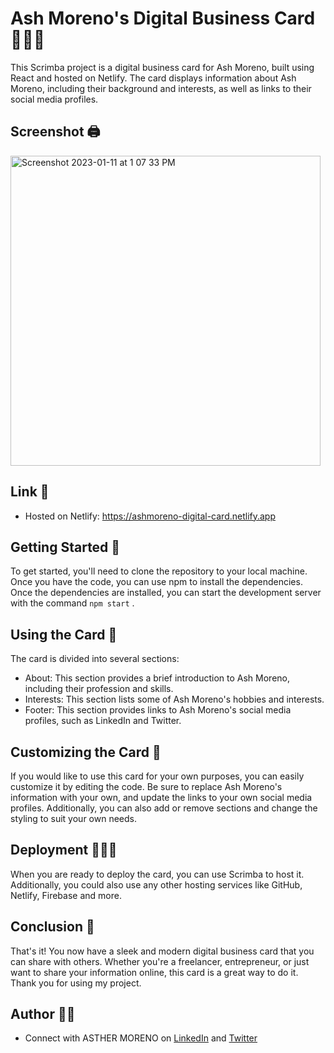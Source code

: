 # Ash Moreno's Digital Business Card 👩🏼‍💻

This Scrimba project is a digital business card for Ash Moreno, built using React and hosted on Netlify. The card displays information about Ash Moreno, including their background and interests, as well as links to their social media profiles.

## Screenshot 🖨️

<img width="496" alt="Screenshot 2023-01-11 at 1 07 33 PM" src="https://user-images.githubusercontent.com/89284873/211897162-82b39142-f6a2-4791-b3ea-e7eea25688dc.png">

## Link 🔗

- Hosted on Netlify: https://ashmoreno-digital-card.netlify.app

## Getting Started 🏁

To get started, you'll need to clone the repository to your local machine. Once you have the code, you can use npm to install the dependencies. Once the dependencies are installed, you can start the development server with the command `npm start` .

## Using the Card 🧐

The card is divided into several sections:

- About: This section provides a brief introduction to Ash Moreno, including their profession and skills.
- Interests: This section lists some of Ash Moreno's hobbies and interests.
- Footer: This section provides links to Ash Moreno's social media profiles, such as LinkedIn and Twitter.

## Customizing the Card 📝

If you would like to use this card for your own purposes, you can easily customize it by editing the code. Be sure to replace Ash Moreno's information with your own, and update the links to your own social media profiles. Additionally, you can also add or remove sections and change the styling to suit your own needs.

## Deployment 🏃🏼‍♀️

When you are ready to deploy the card, you can use Scrimba to host it. Additionally, you could also use any other hosting services like GitHub, Netlify, Firebase and more.

## Conclusion 📍

That's it! You now have a sleek and modern digital business card that you can share with others. Whether you're a freelancer, entrepreneur, or just want to share your information online, this card is a great way to do it. Thank you for using my project.

## Author 👸🏼

- Connect with ASTHER MORENO on [LinkedIn](https://www.linkedin.com/in/asthermoreno10/) and [Twitter](https://twitter.com/sexy_gravy)
